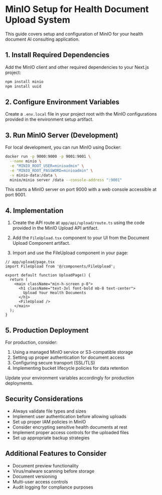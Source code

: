 # MinIO Setup for Health Document Upload System

This guide covers setup and configuration of MinIO for your health document AI consulting application.

## 1. Install Required Dependencies

Add the MinIO client and other required dependencies to your Next.js project:

```bash
npm install minio
npm install uuid
```

## 2. Configure Environment Variables

Create a `.env.local` file in your project root with the MinIO configurations provided in the environment setup artifact.

## 3. Run MinIO Server (Development)

For local development, you can run MinIO using Docker:

```bash
docker run -p 9000:9000 -p 9001:9001 \
  --name minio \
  -e "MINIO_ROOT_USER=minioadmin" \
  -e "MINIO_ROOT_PASSWORD=minioadmin" \
  -v minio-data:/data \
  minio/minio server /data --console-address ":9001"
```

This starts a MinIO server on port 9000 with a web console accessible at port 9001.

## 4. Implementation

1. Create the API route at `app/api/upload/route.ts` using the code provided in the MinIO Upload API artifact.

2. Add the `FileUpload.tsx` component to your UI from the Document Upload Component artifact.

3. Import and use the FileUpload component in your page:

```tsx
// app/upload/page.tsx
import FileUpload from '@/components/FileUpload';

export default function UploadPage() {
  return (
    <main className="min-h-screen p-8">
      <h1 className="text-3xl font-bold mb-8 text-center">
        Upload Your Health Documents
      </h1>
      <FileUpload />
    </main>
  );
}
```

## 5. Production Deployment

For production, consider:

1. Using a managed MinIO service or S3-compatible storage
2. Setting up proper authentication for document access
3. Configuring secure transport (SSL/TLS)
4. Implementing bucket lifecycle policies for data retention

Update your environment variables accordingly for production deployments.

## Security Considerations

- Always validate file types and sizes
- Implement user authentication before allowing uploads
- Set up proper IAM policies in MinIO
- Consider encrypting sensitive health documents at rest
- Implement proper access controls for the uploaded files
- Set up appropriate backup strategies

## Additional Features to Consider

- Document preview functionality
- Virus/malware scanning before storage
- Document versioning
- Multi-user access controls
- Audit logging for compliance purposes